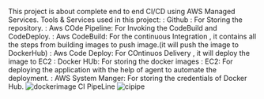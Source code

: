 This project is about complete end to end CI/CD using AWS Managed Services.
Tools & Services used in this project:
  : Github : For Storing the repository.
  : Aws COde Pipeline: For Invoking the CodeBuild and CodeDeploy.
  : Aws CodeBuild: For the continuous Integration , it contains all the steps from building images to push image.(it will push the image to DockerHub)
  : Aws Code Deploy: For COntinuos Delivery , it will deploy the image to EC2
  : Docker HUb: For storing the docker images
  : EC2: For deploying the application with the help of agent to automate the deployment.
  : AWS System Manger: For storing the credentials of Docker Hub.
![dockerimage](https://github.com/user-attachments/assets/e0de4594-2d4e-42f4-82bc-f6f538b10091)
CI PipeLine
![cipipe](https://github.com/user-attachments/assets/75a49bea-82d9-4b2c-b53a-b1ed7fad9f03)
